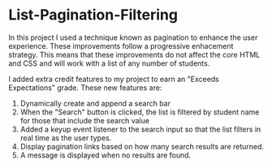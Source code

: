# List-Pagination-Filtering

In this project I used a technique known as pagination to enhance the 
user experience. These improvements follow a progressive enhacement strategy.
This means that these improvements do not affect the core HTML and CSS 
and will work with a list of any number of students.

I added extra credit features to my project to earn an "Exceeds Expectations" grade.
These new features are:	
 1. Dynamically create and append a search bar
 2. When the "Search" button is clicked, the list is filtered by student name for 
    those that include the search value
 3. Added a keyup event  listener to the search input so that the list filters in 
    real time as the user types. 
 4. Display pagination links based on how many search results are returned. 
 5. A message is displayed when no results are found.